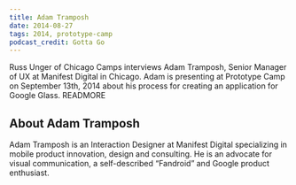 ```yaml
---
title: Adam Tramposh
date: 2014-08-27
tags: 2014, prototype-camp
podcast_credit: Gotta Go
---
```


Russ Unger of Chicago Camps interviews Adam Tramposh, Senior Manager of UX at Manifest Digital in Chicago. Adam is presenting at Prototype Camp on September 13th, 2014 about his process for creating an application for Google Glass. READMORE

## About Adam Tramposh

Adam Tramposh is an Interaction Designer at Manifest Digital specializing in mobile product innovation, design and consulting. He is an advocate for visual communication, a self-described &#8220;Fandroid&#8221; and Google product enthusiast.
